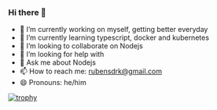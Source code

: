 ### Hi there 👋

- 🔭 I’m currently working on myself, getting better everyday
- 🌱 I’m currently learning typescript, docker and kubernetes
- 👯 I’m looking to collaborate on Nodejs
- 🤔 I’m looking for help with 
- 💬 Ask me about Nodejs
- 📫 How to reach me: rubensdrk@gmail.com
- 😄 Pronouns: he/him

<!--
**rubenswebdev/rubenswebdev** is a ✨ _special_ ✨ repository because its `README.md` (this file) appears on your GitHub profile.

Here are some ideas to get you started:

- 🔭 I’m currently working on ...
- 🌱 I’m currently learning ...
- 👯 I’m looking to collaborate on ...
- 🤔 I’m looking for help with ...
- 💬 Ask me about ...
- 📫 How to reach me: ...
- 😄 Pronouns: ...
- ⚡ Fun fact: ...
-->
[![trophy](https://github-profile-trophy.vercel.app/?username=ryo-ma&theme=onedark)](https://github.com/ryo-ma/github-profile-trophy)
